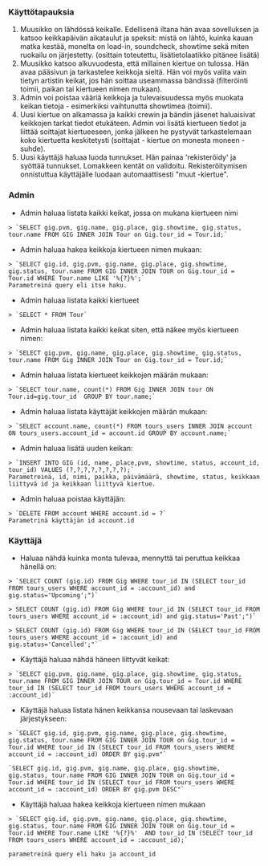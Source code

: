 
### Käyttötapauksia

1. Muusikko on lähdössä keikalle. Edellisenä iltana hän avaa sovelluksen ja katsoo keikkapäivän aikataulut ja speksit: mistä on lähtö, kuinka kauan matka kestää, monelta on load-in, soundcheck, showtime sekä miten ruokailu on järjestetty. (osittain toteutettu, lisätietolaatikko pitänee lisätä)
2. Muusikko katsoo alkuvuodesta, että millainen kiertue on tulossa. Hän avaa pääsivun ja tarkastelee keikkoja sieltä. Hän voi myös valita vain tietyn artistin keikat, jos hän soittaa useammassa bändissä (filteröinti toimii, paikan tai kiertueen nimen mukaan). 
3. Admin voi poistaa vääriä keikkoja ja tulevaisuudessa myös muokata keikan tietoja - esimerkiksi vaihtunutta showtimea (toimii). 
4. Uusi kiertue on alkamassa ja kaikki crewin ja bändin jäsenet haluaisivat keikkojen tarkat tiedot etukäteen. Admin voi lisätä kiertueen tiedot ja liittää soittajat kiertueeseen, jonka jälkeen he pystyvät tarkastelemaan koko kiertuetta keskitetysti (soittajat - kiertue on monesta moneen -suhde).
5. Uusi käyttäjä haluaa luoda tunnukset. Hän painaa 'rekisteröidy' ja syöttää tunnukset. Lomakkeen kentät on validoitu. Rekisteröitymisen onnistuttua käyttäjälle luodaan automaattisesti "muut -kiertue". 





### Admin
- Admin haluaa listata kaikki keikat, jossa on mukana kiertueen nimi 

```
> `SELECT gig.pvm, gig.name, gig.place, gig.showtime, gig.status, tour.name FROM GIG INNER JOIN Tour on Gig.tour_id = Tour.id;`
```

- Admin haluaa hakea keikkoja kiertueen nimen mukaan: 


```
> `SELECT gig.id, gig.pvm, gig.name, gig.place, gig.showtime, gig.status, tour.name FROM GIG INNER JOIN TOUR on Gig.tour_id = Tour.id WHERE Tour.name LIKE '%{?}%';`
Parametreinä query eli itse haku. 
```

- Admin haluaa listata kaikki kiertueet

```
> `SELECT * FROM Tour`
```

- Admin haluaa listata kaikki keikat siten, että näkee myös kiertueen nimen: 

```
> `SELECT gig.pvm, gig.name, gig.place, gig.showtime, gig.status, tour.name FROM Gig INNER JOIN Tour on Gig.tour_id = Tour.id;`
```

- Admin haluaa listata kiertueet keikkojen määrän mukaan: 

```
> `SELECT tour.name, count(*) FROM Gig INNER JOIN tour ON Tour.id=gig.tour_id  GROUP BY tour.name;`
```

- Admin haluaa listata käyttäjät keikkojen määrän mukaan: 


```
> `SELECT account.name, count(*) FROM tours_users INNER JOIN account ON tours_users.account_id = account.id GROUP BY account.name;`
```


- Admin haluaa lisätä uuden keikan: 


```
> `INSERT INTO GIG (id, name, place,pvm, showtime, status, account_id, tour_id) VALUES (?,?,?,?,?,?,?,?);`
Parametreinä, id, nimi, paikka, päivämäärä, showtime, status, keikkaan liittyvä id ja keikkaan liittyvä kiertue. 
```

- Admin haluaa poistaa käyttäjän: 

```
> `DELETE FROM account WHERE account.id = ?`
Parametrinä käyttäjän id account.id
```



### Käyttäjä 
- Haluaa nähdä kuinka monta tulevaa, mennyttä tai peruttua keikkaa hänellä on: 

```
> `SELECT COUNT (gig.id) FROM Gig WHERE tour_id IN (SELECT tour_id FROM tours_users WHERE account_id = :account_id) and gig.status='Upcoming';")`

> SELECT COUNT (gig.id) FROM Gig WHERE tour_id IN (SELECT tour_id FROM tours_users WHERE account_id = :account_id) and gig.status='Past';")`

> SELECT COUNT (gig.id) FROM Gig WHERE tour_id IN (SELECT tour_id FROM tours_users WHERE account_id = :account_id) and gig.status='Cancelled';"`
```


- Käyttäjä haluaa nähdä häneen liittyvät keikat: 

```
> `SELECT gig.pvm, gig.name, gig.place, gig.showtime, gig.status, tour.name FROM GIG INNER JOIN TOUR on Gig.tour_id = Tour.id WHERE tour_id IN (SELECT tour_id FROM tours_users WHERE account_id = :account_id)`
```

- Käyttäjä haluaa listata hänen keikkansa nousevaan tai laskevaan järjestykseen:

```
> `SELECT gig.id, gig.pvm, gig.name, gig.place, gig.showtime, gig.status, tour.name FROM GIG INNER JOIN TOUR on Gig.tour_id = Tour.id WHERE tour_id IN (SELECT tour_id FROM tours_users WHERE account_id = :account_id) ORDER BY gig.pvm"`

`SELECT gig.id, gig.pvm, gig.name, gig.place, gig.showtime, gig.status, tour.name FROM GIG INNER JOIN TOUR on Gig.tour_id = Tour.id WHERE tour_id IN (SELECT tour_id FROM tours_users WHERE account_id = :account_id) ORDER BY gig.pvm DESC"`
```

- Käyttäjä haluaa hakea keikkoja kiertueen nimen mukaan


```
> `SELECT gig.id, gig.pvm, gig.name, gig.place, gig.showtime, gig.status, tour.name FROM GIG INNER JOIN TOUR on Gig.tour_id = Tour.id WHERE Tour.name LIKE '%{?}%'  AND tour_id IN (SELECT tour_id FROM tours_users WHERE account_id = :account_id);`

parametreinä query eli haku ja account_id
```


